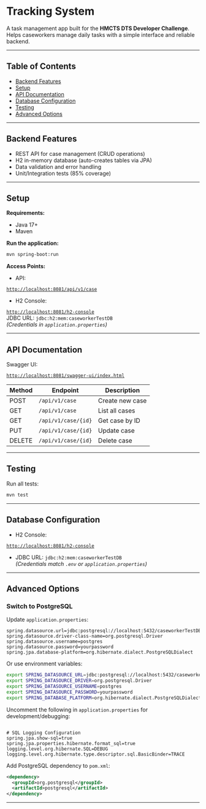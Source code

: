  # Tracking System

A task management app built for the **HMCTS DTS Developer Challenge**. Helps caseworkers manage daily tasks with a simple interface and reliable backend.

---

## Table of Contents

- [Backend Features](#backend-features)
- [Setup](#setup)
- [API Documentation](#api-documentation)
- [Database Configuration](#database-configuration)
- [Testing](#testing)
- [Advanced Options](#advanced-options)

---

## Backend Features

- REST API for case management (CRUD operations)
- H2 in-memory database (auto-creates tables via JPA)
- Data validation and error handling
- Unit/Integration tests (85% coverage)

---

## Setup

**Requirements:**

- Java 17+
- Maven

**Run the application:**

```bash
mvn spring-boot:run
```

**Access Points:**

- API:

[`http://localhost:8081/api/v1/case`](http://localhost:8081/api/v1/case)
- H2 Console:

[`http://localhost:8081/h2-console`](http://localhost:8081/h2-console)  
JDBC URL: `jdbc:h2:mem:caseworkerTestDB`  
*(Credentials in `application.properties`)*

---

## API Documentation

Swagger UI:

[`http://localhost:8081/swagger-ui/index.html`](http://localhost:8081/swagger-ui/index.html)

| Method | Endpoint | Description |
|--------|-----------------------|-------------------|
| POST   | `/api/v1/case`        | Create new case |
| GET    | `/api/v1/case`       | List all cases |
| GET    | `/api/v1/case/{id}` | Get case by ID  |
| PUT    | `/api/v1/case/{id}` | Update case      |
| DELETE | `/api/v1/case/{id}` | Delete case       |

---

## Testing

Run all tests:

```bash
mvn test
```

---

## ️Database Configuration

- H2 Console:

[`http://localhost:8081/h2-console`](http://localhost:8081/h2-console)
- JDBC URL: `jdbc:h2:mem:caseworkerTestDB`  
  *(Credentials match `.env` or `application.properties`)*

---


## Advanced Options

###  Switch to PostgreSQL

Update `application.properties`:

```properties
spring.datasource.url=jdbc:postgresql://localhost:5432/caseworkerTestDB
spring.datasource.driver-class-name=org.postgresql.Driver
spring.datasource.username=postgres
spring.datasource.password=yourpassword
spring.jpa.database-platform=org.hibernate.dialect.PostgreSQLDialect
```

Or use environment variables:

```bash
export SPRING_DATASOURCE_URL=jdbc:postgresql://localhost:5432/caseworkerTestDB
export SPRING_DATASOURCE_DRIVER=org.postgresql.Driver
export SPRING_DATASOURCE_USERNAME=postgres
export SPRING_DATASOURCE_PASSWORD=yourpassword
export SPRING_DATABASE_PLATFORM=org.hibernate.dialect.PostgreSQLDialect
```

Uncomment the following in `application.properties` for development/debugging:

```properties

# SQL Logging Configuration
spring.jpa.show-sql=true
spring.jpa.properties.hibernate.format_sql=true
logging.level.org.hibernate.SQL=DEBUG
logging.level.org.hibernate.type.descriptor.sql.BasicBinder=TRACE
```

Add PostgreSQL dependency to `pom.xml`:

```xml
<dependency>
  <groupId>org.postgresql</groupId>
  <artifactId>postgresql</artifactId>
</dependency>
```
---
